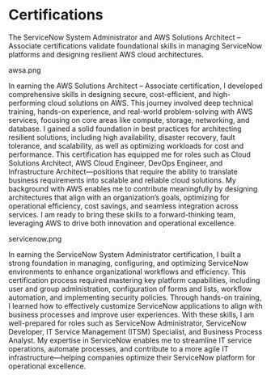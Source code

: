 # Certifications
The ServiceNow System Administrator and AWS Solutions Architect – Associate certifications validate foundational skills in managing ServiceNow platforms and designing resilient AWS cloud architectures.


awsa.png


In earning the AWS Solutions Architect – Associate certification, I developed comprehensive skills in designing secure, cost-efficient, and high-performing cloud solutions on AWS. This journey involved deep technical training, hands-on experience, and real-world problem-solving with AWS services, focusing on core areas like compute, storage, networking, and database. I gained a solid foundation in best practices for architecting resilient solutions, including high availability, disaster recovery, fault tolerance, and scalability, as well as optimizing workloads for cost and performance.
This certification has equipped me for roles such as Cloud Solutions Architect, AWS Cloud Engineer, DevOps Engineer, and Infrastructure Architect—positions that require the ability to translate business requirements into scalable and reliable cloud solutions. My background with AWS enables me to contribute meaningfully by designing architectures that align with an organization’s goals, optimizing for operational efficiency, cost savings, and seamless integration across services. I am ready to bring these skills to a forward-thinking team, leveraging AWS to drive both innovation and operational excellence.



servicenow.png


In earning the ServiceNow System Administrator certification, I built a strong foundation in managing, configuring, and optimizing ServiceNow environments to enhance organizational workflows and efficiency. This certification process required mastering key platform capabilities, including user and group administration, configuration of forms and lists, workflow automation, and implementing security policies. Through hands-on training, I learned how to effectively customize ServiceNow applications to align with business processes and improve user experiences.
With these skills, I am well-prepared for roles such as ServiceNow Administrator, ServiceNow Developer, IT Service Management (ITSM) Specialist, and Business Process Analyst. My expertise in ServiceNow enables me to streamline IT service operations, automate processes, and contribute to a more agile IT infrastructure—helping companies optimize their ServiceNow platform for operational excellence.